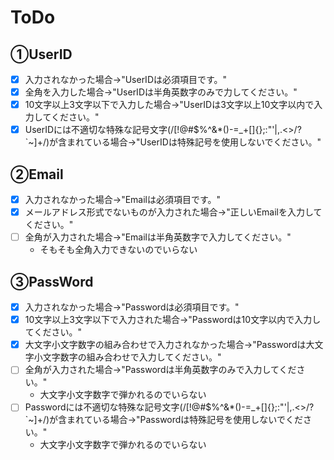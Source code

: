 # ToDo

## ①UserID

- [x] 入力されなかった場合→"UserIDは必須項目です。"
- [x] 全角を入力した場合→"UserIDは半角英数字のみで力してください。"
- [x] 10文字以上3文字以下で入力した場合→"UserIDは3文字以上10文字以内で入力してください。"
- [x] UserIDには不適切な特殊な記号文字(/[!@#$%^&\*()-=\_+[]{};:"'\|,.<>\/?`~]+/)が含まれている場合→"UserIDは特殊記号を使用しないでください。"

## ②Email

- [x] 入力されなかった場合→"Emailは必須項目です。"
- [x] メールアドレス形式でないものが入力された場合→"正しいEmailを入力してください。"
- [ ] 全角が入力された場合→"Emailは半角英数字で入力してください。"
  - そもそも全角入力できないのでいらない

## ③PassWord

- [x] 入力されなかった場合→"Passwordは必須項目です。"
- [x] 10文字以上3文字以下で入力された場合→"Passwordは10文字以内で入力してください。"
- [x] 大文字小文字数字の組み合わせで入力されなかった場合→"Passwordは大文字小文字数字の組み合わせで入力してください。"
- [ ] 全角が入力された場合→"Passwordは半角英数字のみで入力してください。"
  - 大文字小文字数字で弾かれるのでいらない
- [ ] Passwordには不適切な特殊な記号文字(/[!@#$%^&\*()-=\_+[]{};:"'\|,.<>\/?`~]+/)が含まれている場合→"Passwordは特殊記号を使用しないでください。"
  - 大文字小文字数字で弾かれるのでいらない
